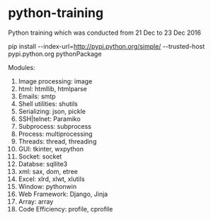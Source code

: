 # python-training
Python training which was conducted from 21 Dec to 23 Dec 2016


pip install --index-url=http://pypi.python.org/simple/ --trusted-host pypi.python.org pythonPackage

Modules:
  1. Image processing: image
  2. html: htmllib, htmlparse
  3. Emails: smtp
  4. Shell utilities: shutils
  5. Serializing: json, pickle
  6. SSH|telnet: Paramiko
  7. Subprocess: subprocess
  8. Process: multiprocessing
  9. Threads: thread, threading
  10. GUI: tkinter, wxpython
  11. Socket: socket
  12. Databse: sqllite3
  13. xml: sax, dom, etree
  14. Excel: xlrd, xlwt, xlutils
  15. Window: pythonwin
  16. Web Framework: Django, Jinja
  17. Array: array
  18. Code Efficiency: profile, cprofile
